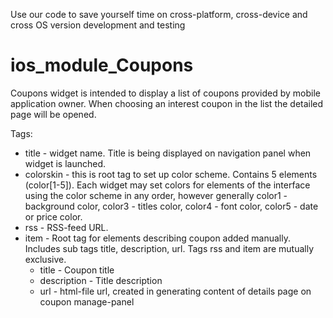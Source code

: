 Use our code to save yourself time on cross-platform, cross-device and cross OS version development and testing
# ios_module_Coupons
Coupons widget is intended to display a list of coupons provided by mobile application owner. When choosing an interest coupon in the list the detailed page will be opened.

Tags:

- title - widget name. Title is being displayed on navigation panel when widget is launched.
- colorskin - this is root tag to set up color scheme. Contains 5 elements (color[1-5]). Each widget may set colors for elements of the interface using the color scheme in any order, however generally color1 - background color, color3 - titles color, color4 - font color, color5 - date or price color.
- rss - RSS-feed URL.
- item - Root tag for elements describing coupon added manually. Includes sub tags title, description, url. Tags rss and item are mutually exclusive.
  - title - Coupon title
  - description - Title description
  - url - html-file url, created in generating content of details page on coupon manage-panel
